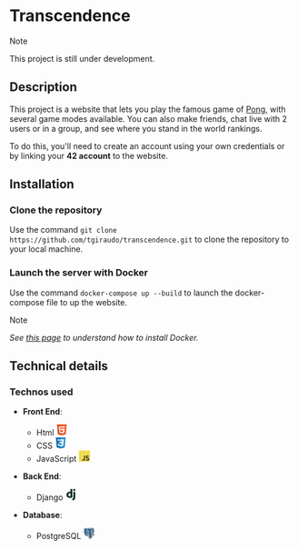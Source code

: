 # Transcendence

> [!NOTE]
> This project is still under development.


## Description

This project is a website that lets you play the famous game of [Pong](https://en.wikipedia.org/wiki/Pong), with several game modes available. You can also make friends, chat live with 2 users or in a group, and see where you stand in the world rankings.

To do this, you'll need to create an account using your own credentials or by linking your **42 account** to the website.


## Installation

### Clone the repository
Use the command `git clone https://github.com/tgiraudo/transcendence.git` to clone the repository to your local machine.

### Launch the server with Docker
Use the command `docker-compose up --build` to launch the docker-compose file to up the website.

> [!NOTE]
> *See [this page](https://docs.docker.com/desktop/) to understand how to install Docker.*


## Technical details

### Technos used

- **Front End**: 
	- Html <img height=20 src="https://github.com/devicons/devicon/blob/master/icons/html5/html5-original.svg">
	- CSS <img height=20 src="https://github.com/devicons/devicon/blob/master/icons/css3/css3-original.svg">
	- JavaScript <img height=20 src="https://github.com/devicons/devicon/blob/master/icons/javascript/javascript-original.svg">

- **Back End**:
	- Django <img height=20 src="https://github.com/devicons/devicon/blob/master/icons/django/django-plain.svg">

- **Database**:
	- PostgreSQL <img height=20 src="https://github.com/devicons/devicon/blob/master/icons/postgresql/postgresql-original.svg">
